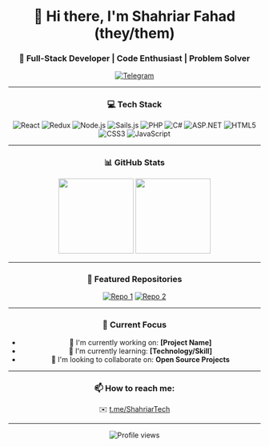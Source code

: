 <div align="center">

# 👋 Hi there, I'm Shahriar Fahad (they/them)

### 🚀 Full-Stack Developer | Code Enthusiast | Problem Solver

[![Telegram](https://img.shields.io/badge/Telegram-2CA5E0?style=for-the-badge&logo=telegram&logoColor=white)](https://t.me/shahriartech)

---

### 💻 Tech Stack

![React](https://img.shields.io/badge/-React-61DAFB?style=flat-square&logo=react&logoColor=black)
![Redux](https://img.shields.io/badge/-Redux-764ABC?style=flat-square&logo=redux&logoColor=white)
![Node.js](https://img.shields.io/badge/-Node.js-339933?style=flat-square&logo=node.js&logoColor=white)
![Sails.js](https://img.shields.io/badge/-Sails.js-14ACC2?style=flat-square&logo=sailsdotjs&logoColor=white)
![PHP](https://img.shields.io/badge/-PHP-777BB4?style=flat-square&logo=php&logoColor=white)
![C#](https://img.shields.io/badge/-C%23-239120?style=flat-square&logo=c-sharp&logoColor=white)
![ASP.NET](https://img.shields.io/badge/-ASP.NET-5C2D91?style=flat-square&logo=dot-net&logoColor=white)
![HTML5](https://img.shields.io/badge/-HTML5-E34F26?style=flat-square&logo=html5&logoColor=white)
![CSS3](https://img.shields.io/badge/-CSS3-1572B6?style=flat-square&logo=css3&logoColor=white)
![JavaScript](https://img.shields.io/badge/-JavaScript-F7DF1E?style=flat-square&logo=javascript&logoColor=black)

---

### 📊 GitHub Stats

<img height="150em" src="https://github-readme-stats.vercel.app/api?username=ShahriarTech&show_icons=true&hide_border=true&count_private=true&include_all_commits=true&theme=radical" />

<img height="150em" src="https://github-readme-stats.vercel.app/api/top-langs/?username=ShahriarTech&exclude_repo=KNN-Image-Classification&show_icons=true&hide_border=true&layout=compact&langs_count=8&theme=radical"/>

---

### 🌟 Featured Repositories

[![Repo 1](https://github-readme-stats.vercel.app/api/pin/?username=ShahriarTech&repo=repo-name-1&theme=radical)](https://github.com/ShahriarTech/repo-name-1)
[![Repo 2](https://github-readme-stats.vercel.app/api/pin/?username=ShahriarTech&repo=repo-name-2&theme=radical)](https://github.com/ShahriarTech/repo-name-2)

---

### 🎯 Current Focus

- 🔭 I'm currently working on: **[Project Name]**
- 🌱 I'm currently learning: **[Technology/Skill]**
- 👯 I'm looking to collaborate on: **Open Source Projects**

---

### 📫 How to reach me:

✉️ [t.me/ShahriarTech](https://t.me/+wi-HIDxFX6hlNGE1)

---

<img src="https://komarev.com/ghpvc/?username=ShahriarTech&color=blueviolet&style=flat-square&label=Profile+Views" alt="Profile views"/>

</div>
